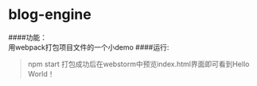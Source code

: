 # blog-engine<br/>
####功能：<br/>
用webpack打包项目文件的一个小demo
####运行:<br/>
> npm start
打包成功后在webstorm中预览index.html界面即可看到Hello World！
